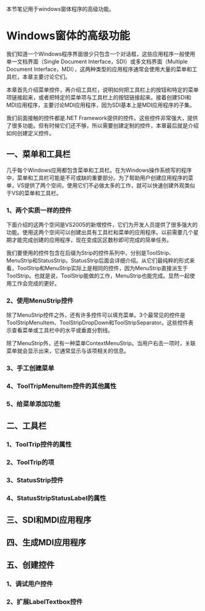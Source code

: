 本节笔记用于windows窗体程序的高级功能。

# Windows窗体的高级功能 #

我们知道一个Windows程序界面很少只包含一个对话框，这些应用程序一般使用单一文档界面（Single Document Interface，SDI）或多文档界面（Multiple Document Interface，MDI），这两种类型的应用程序通常会使用大量的菜单和工具栏，本章主要讨论它们。

本章首先介绍菜单控件，再介绍工具栏，说明如何把工具栏上的按钮和特定的菜单项链接起来，或者把特定的菜单项与工具栏上的按钮链接起来。接着创建SDI和MDI应用程序，主要讨论MDI应用程序，因为SDI基本上是MDI应用程序的子集。

我们前面接触的控件都是.NET Framework提供的控件。这些控件非常强大，提供了很多功能。但有时候它们还不够，所以需要创建定制的控件，本章最后就是介绍如何创建定义控件。

## 一、菜单和工具栏 ##

几乎每个Windows应用都包含菜单和工具栏。在为Windows操作系统写的程序中，菜单和工具栏可能是不可或缺的重要部分。为了帮助用户创建应用程序的菜单，VS提供了两个空间，使用它们不必做太多的工作，就可以快速创建外观类似于VS的菜单和工具栏。

### 1、两个实质一样的控件

下面介绍的这两个空间是VS2005的新增控件，它们为开发人员提供了很多强大的功能。使用这两个空间可以创建出具有工具栏和菜单的应用程序。以前需要几个星期才能完成创建的应用程序，现在变成区区数秒即可完成的简单任务。

我们要使用的控件包含在后缀为Strip的控件系列中，分别是ToolStrip、MenuStrip和StatusStrip。StatusStrip后面会详细介绍。从它们最纯粹的形式来看，ToolStrip和MenuStrip实际上是相同的控件，因为MenuStrip直接派生于ToolStrip。也就是说，ToolStrip能做的工作，MenuStrip也能完成。显然一起使用工作会完成的更好。

### 2、使用MenuStrip控件

除了MenuStrip控件之外，还有许多控件可以填充菜单。3个最常见的控件是ToolStripMenuItem、ToolStripDropDown和ToolStripSeparator。这些控件表示查看菜单或工具栏中的水平或垂直分割线。

除了MenuStrip外，还有一种菜单ContextMenuStrip。当用户右击一项时，关联菜单就会显示出来，它通常显示与该项相关的信息。

### 3、手工创建菜单

### 4、ToolTripMenuItem控件的其他属性

### 5、给菜单添加功能

## 二、工具栏 ##

### 1、ToolTrip控件的属性

### 2、ToolTrip的项

### 3、StatusStrip控件

### 4、StatusStripStatusLabel的属性

## 三、SDI和MDI应用程序 ##

## 四、生成MDI应用程序 ##

## 五、创建控件 ##

### 1、调试用户控件

### 2、扩展LabelTextbox控件